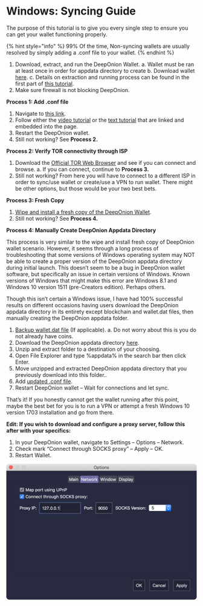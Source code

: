 # Windows: Syncing Guide

The purpose of this tutorial is to give you every single step to ensure you can get your wallet functioning properly.

{% hint style="info" %}
99% Of the time, Non-syncing wallets are usually resolved by simply adding a .conf file to your wallet.
{% endhint %}

1. Download, extract, and run the DeepOnion Wallet. a. Wallet must be ran at least once in order for appdata directory to create b. Download wallet [here](https://deeponion.org/index.php#download). c. Details on extraction and running process can be found in the first part of [this tutorial](https://deeponion.org/community/threads/deeponion-wallet-installation-tutorial.19/).
2. Make sure firewall is not blocking DeepOnion.

**Process 1: Add .conf file**

1. Navigate to [this link](https://deeponion.org/DeepOnion.conf.php).
2. Follow either the [video tutorial](https://youtu.be/nc8Eh3OVkfo) or the [text tutorial](https://deeponion.org/community/threads/deeponion-tor-wallet-creating-conf-file.63/) that are linked and embedded into the page.
3. Restart the DeepOnion wallet.
4. Still not working? See **Process 2.**

**Process 2: Verify TOR connectivity through ISP**

1. Download the [Official TOR Web Browser](https://www.torproject.org/download/download-easy.html.en) and see if you can connect and browse. a. If you can connect, continue to **Process 3.**
2. Still not working? From here you will have to connect to a different ISP in order to sync/use wallet or create/use a VPN to run wallet. There might be other options, but those would be your two best bets.

**Process 3: Fresh Copy**

1. [Wipe and install a fresh copy of the DeepOnion Wallet](https://deeponion.org/community/threads/important-tutorial-how-to-install-a-fresh-copy-of-deeponion-wallet.81/).
2. Still not working? See **Process 4.**

**Process 4: Manually Create DeepOnion Appdata Directory**  
  
This process is very similar to the wipe and install fresh copy of DeepOnion wallet scenario. However, it seems through a long process of troubleshooting that some versions of Windows operating system may NOT be able to create a proper version of the DeepOnion appdata directory during initial launch. This doesn’t seem to be a bug in DeepOnion wallet software, but specifically an issue in certain versions of Windows. Known versions of Windows that might make this error are Windows 8.1 and Windows 10 version 1511 \(pre-Creators edition\). Perhaps others.  
  
Though this isn’t certain a Windows issue, I have had 100% successful results on different occasions having users download the DeepOnion appdata directory in its entirety except blockchain and wallet.dat files, then manually creating the DeepOnion appdata folder.

1. [Backup wallet.dat file](https://deeponion.org/community/threads/deeponion-tor-wallet-how-to-backup-import-wallet-data.76/) \(If applicable\). a. Do not worry about this is you do not already have coins.
2. Download the DeepOnion appdata directory [here](https://mega.nz/#!hnZyzLzQ!HSFIVkY1qv1uI37fNaQsOWyYOaI58vuM59Sz3ZSU4S0).
3. Unzip and extract folder to a destination of your choosing.
4. Open File Explorer and type %appdata% in the search bar then click Enter.
5. Move unzipped and extracted DeepOnion appdata directory that you previously download into this folder..
6. Add [updated .conf file](https://deeponion.org/DeepOnion.conf.php).
7. Restart DeepOnion wallet – Wait for connections and let sync.

That’s it! If you honestly cannot get the wallet running after this point, maybe the best bet for you is to run a VPN or attempt a fresh Windows 10 version 1703 installation and go from there.  
  
**Edit: If you wish to download and configure a proxy server, follow this after with your specifics:**

1. In your DeepOnion wallet, navigate to Settings – Options – Network.
2. Check mark “Connect through SOCKS proxy” – Apply – OK.
3. Restart Wallet.

![Network Settings](../.gitbook/assets/window-socks.png)

